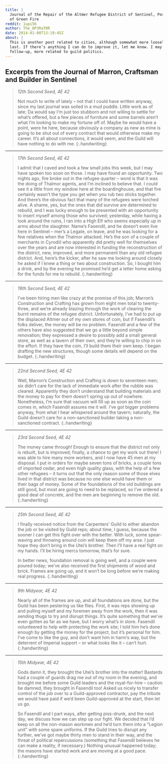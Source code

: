 ```yaml
---
title: |
  Journal of the Repair of the Altmer Refugee District of Sentinel, Post-Night
  of Green Fire
reddit: 1upi56
author: The_OP3RaT0R
date: 2014-01-08T13:19:45Z
about: |
  This is another post related to cities, although somewhat more loosely than my
  last. If there’s anything I can do to improve it, let me know. I may write a
  follow-up, more related to guild politics.
---
```


## Excerpts from the Journal of Marron, Craftsman and Builder in Sentinel

> *12th Second Seed, 4E 42*
>
> Not much to write of lately – not that I could have written anyway, since my
> last journal was soiled in a mud puddle. Little work as of late; Da would say
> I’m just too stubborn and not willing to settle for what’s offered, but a few
> pieces of furniture and some barrels aren’t what I’m looking to make my
> fortune off of. Maybe he would have a point, were he here, because obviously a
> company as new as mine is going to be shut out of every contract that would
> otherwise make my career. It’s all about connections, it would seem, and the
> Guild will have nothing to do with me.
{:.handwriting}

----

> *17th Second Seed, 4E 42*
>
> I admit that I caved and took a few small jobs this week, but I may have
> spoken too soon on those. I may have found an opportunity. Two nights ago,
> fire broke out in the refugee quarter – word is that it was the doing of
> Thalmor agents, and I’m inclined to believe that. I could see it a little from
> my window here at the boardinghouse, and that fire certainly wasn’t the type
> you get when you rub two sticks together. And there’s the obvious fact that
> many of the refugees were torched alive. A shame, yes, but the ones that did
> survive are determined to rebuild, and I was lucky enough to be presented with
> an opportunity to insert myself among those who survived; yesterday, while
> having a look around the ruins, I ran into a High Elf who seems especially up
> in arms about the slaughter. Name’s Fasendil, and he doesn’t even live here in
> Sentinel – mer’s a Legate, on leave, and he was looking for a few relatives
> when the Thalmor attacked. He’s the son of a couple of merchants in Cyrodiil
> who apparently did pretty well for themselves over the years and are now
> interested in funding the reconstruction of the district, new, improved, and
> more permanent than any old refugee district. And, here’s the kicker, after he
> saw me looking around closely he asked if I knew a thing or two about
> construction. So, I bought him a drink, and by the evening he promised he’d
> get a letter home asking for the funds for me to rebuild.
{:.handwriting}

----

> *19th Second Seed, 4E 42*
>
> I’ve been hiring men like crazy at the promise of this job; Marron’s
> Construction and Crafting has grown from eight men total to twenty-three, and
> we’re already blazing through the work of clearing the burnt remains of the
> refugee district. Unfortunately, I’ve had to put up the displaced Altmer out
> of my own stores of coin, but if Fasendil’s folks deliver, the money will be
> no problem. Fasendil and a few of the others have also suggested that we go a
> little beyond simple renovation; they expressed a desire to possibly add a
> small general store, as well as a tavern of their own, and they’re willing to
> chip in on the effort. If they have the coin, I’ll build them their own keep.
> I began drafting the new structures, though some details will depend on the
> budget.
{:.handwriting}

----

> *22nd Second Seed, 4E 42*
>
> Well, Marron’s Construction and Crafting is down to seventeen men; six didn’t
> care for the lack of immediate work after the rubble was cleared. Apparently
> they don’t understand that building materials and the money to pay for them
> doesn’t spring up out of nowhere. Nonetheless, I’m sure that vacuum will fill
> up as soon as the coin comes in, which Fasendil assures me it will. I’ve got
> bigger problems anyway, from what I hear whispered around the tavern;
> naturally, the Guild doesn’t care for a non-sanctioned builder taking a
> non-sanctioned contract.
{:.handwriting}

----

> *23rd Second Seed, 4E 42*
>
> The money came through! Enough to ensure that the district not only is
> rebuilt, but is improved; finally, a chance to get my work out there! I was
> able to hire many more workers, and I now have 45 men at my disposal. I put in
> orders for maybe seven tons of bricks, a couple tons of imported cedar, and
> even high quality glass, with the help of a few other refugees – it turns out
> that the only reason some of those elves lived in that district was because no
> one else would have them or their bags of money. Some of the foundations of
> the old buildings are still good, but most are going to need to be replaced,
> so I’ve ordered a good deal of concrete, and the men are beginning to remove
> the old.
{:.handwriting}

----

> *25th Second Seed, 4E 42*
>
> I finally received notice from the Carpenters’ Guild to either abandon the job
> or be visited by Guild reps; about time, I guess, because the sooner I can get
> this fight over with the better. With luck, some spear-waving and throwing
> around coin will keep them off my arse. I just hope they don’t bring in the
> Utei’s brother. Then I’ll have a real fight on my hands. I’ll be hiring mercs
> tomorrow, that’s for sure.
>
> In better news, foundation removal is going well, and a couple were poured
> today; we’ve also received the first shipments of wood and brick. Frames are
> going up, and it won’t be long before we’re making real progress.
{:.handwriting}

----

> *9th Midyear, 4E 42*
>
> Nearly all of the frames are up, and all foundations are done, but the Guild
> has been pestering us like flies. First, it was reps showing up and pulling
> myself and my foremen away from the work, then it was sending thugs to try and
> disrupt things. It’s quite something that we’ve even gotten as far as we have,
> but I worry what’s in store. Fasendil volunteered to help with protecting the
> work site; I told him he’s done enough by getting the money for the project,
> but it’s personal for him. I’ve come to like the guy, and don’t want him in
> harm’s way, but the deterrent of Imperial support – or what looks like it –
> can’t hurt.
{:.handwriting}

----

> *15th Midyear, 4E 42*
>
> Gods damn it, they brought the Utei’s brother into the matter! Bastards had a
> couple of guards drag me out of my room in the evening, and brought me before
> some Guild leaders and the royal-for-hire – caution be damned, they brought in
> Fasendil too! Asked us nicely to transfer control of the job over to a
> Guild-approved contractor, pay the tribute we would have paid if we’d been
> Guild-approved at the start, then let us go.
>
> So Fasendil and I part ways, after getting piss-drunk, and the next day, we
> discuss how we can step up our fight. We decided that I’d keep on all the
> non-mason workmen and he’d turn them into a “Legion unit” with some spare
> uniforms. If the Guild tries to disrupt any further, we’ve got maybe thirty
> men to stand in their way, and the threat of political repercussions
> (something that Fasendil believes he can make a reality, if necessary.)
> Nothing unusual happened today; the masons have started work and are moving at
> a good pace.
{:.handwriting}
